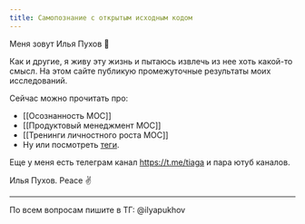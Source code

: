 ```yaml
---
title: Самопознание с открытым исходным кодом
---
```

Меня зовут Илья Пухов 👋

Как и другие, я живу эту жизнь и пытаюсь извлечь из нее хоть какой-то смысл.
На этом сайте публикую промежуточные результаты моих исследований.

Сейчас можно прочитать про:

- [[Осознанность MOC]]
- [[Продуктовый менеджмент MOC]]
- [[Тренинги личностного роста MOC]]
- Ну или посмотреть [теги](https://garinthengineer.github.io/urge-to-life/tags/).

Еще у меня есть телеграм канал https://t.me/tiaga и пара ютуб каналов.

Илья Пухов.
Peace ✌️

---
По всем вопросам пишите в ТГ: @ilyapukhov